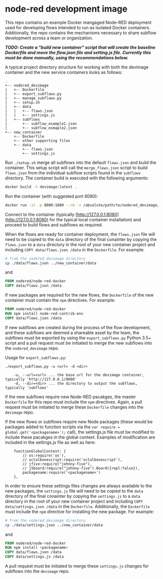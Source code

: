 # node-red development image

This repo contains an example Docker mangaged Node-RED deployment used for developing flows intended to run as isolated Docker containers. Additionally, the repo contains the mechanisms necessary to share subflow development across a team or organization.

**_TODO: Create a "build new container" script that will create the baseline Dockerfile and move the flow.json file and setting.js file. Currently this must be done manually, using the recommendations below._**

A typical project directory structure for working with both the devimage container and the new service containers looks as follows:
```
.
+-- nodered_devimage
|   +-- Dockerfile
|   +-- export_subflows.py
|   +-- manage_subflows.py
|   +-- setup.sh
|   +-- data
|   |   +-- flows.json
|   |   +-- settings.js
|   +-- subflows
|       +-- subflow_example1.json
|       +-- subflow_exmaple2.json
+-- new_container
    +-- Dockerfile
    +-- other supporting files
    +-- data
        +-- flows.json
        +-- settings.js
```

Run `./setup.sh` merge all subflows into the default `flows.json` and build the container. This setup script will call the `merge_flows.json` script to build `flows.json` from the individual subflow scripts found in the `subflows` directory. The container build is executed with the following arguments: 
```sh
docker build -t devimage:latest .
```

Run the container (with suggested port 8080):
```sh
docker run -it -p 8080:1880 --rm -v /absolute/path/to/nodered_devimage/data/:/data -d --name devimage devimage:latest
```

Connect to the container (typically [http://127.0.0.1:8080](http://127.0.0.1:8080) for the typical local container installation) and proceed to build flows and subflows as required.

When the flows are ready for container deployment, the `flows.json` file will need to be copied to the `data` directory of the final conainter by copying the `flows.json` to a `data` directory in the root of your new container project and including `COPY data/flows.json /data` in the `Dockerfile`. For example:
```sh
# from the nodered_devimage directory
cp ./data/flows.json ../new_container/data
```
and
```Dockerfile
FROM nodered/node-red-docker
COPY data/flows.json /data
```

If new packages are required for the new flows, the `Dockerfile` of the new container must contain the `npm` directives. For example:
```Dockerfile
FROM nodered/node-red-docker
RUN npm install node-red-contrib-env
COPY data/flows.json /data
```

If new subflows are created during the process of the flow development, and these subflows are deemed a shareable asset by the team, the subflows must be exported by using the `export_subflows.py` Python 3.5+ script and a pull request must be initiated to merge the new subflows into the `nodered_devimage` repo.

Usage for `export_subflows.py`:
```
./export_subflows.py -u <url> -d <dir>

    -u, --url=<url> ... the base url for the devimage container, typically 'http://127.0.0.1/8080'
    -d, --dir=<dir> ... the directory to output the subflows, typically 'subflows'
```

If the new subflows require new Node-RED pacakges, the master `Dockerfile` for this repo must include the `npm` directives. Again, a pull request must be initiated to merge these `Dockerfile` changes into the `devimage` repo.

If the new flows or subflows require new Node packages (these would be packages added to function scripts via the `var require = global.get('<packagename>');` call), the settings.js file must be modified to include these pacakges in the global context. Examples of modification are included in the settings.js file as well as here:
```
    functionGlobalContext: {
        // os:require('os'),
        // octalbonescript:require('octalbonescript'),
        // jfive:require("johnny-five"),
        // j5board:require("johnny-five").Board({repl:false}),
        packagename:require('<packagename>')
    },
 ```
In order to ensure these settings files changes are always available to the new packages, the `settings.js` file will need to be copied to the `data` directory of the final conainter by copying the `settings.js` to a `data` directory in the root of your new container project and including `COPY data/settings.json /data` in the `Dockerfile`. Additionally, the `Dockerfile` must include the `npm` directive for installing the new package. For example:
```sh
# from the nodered_devimage directory
cp ./data/settings.json ../new_container/data
```
and
```Dockerfile
FROM nodered/node-red-docker
RUN npm install <packagename>
COPY data/flows.json /data
COPY data/settings.js /data
```
A pull request must be initiated to merge these `settings.js` changes for subflows into the `devimage` repo.
